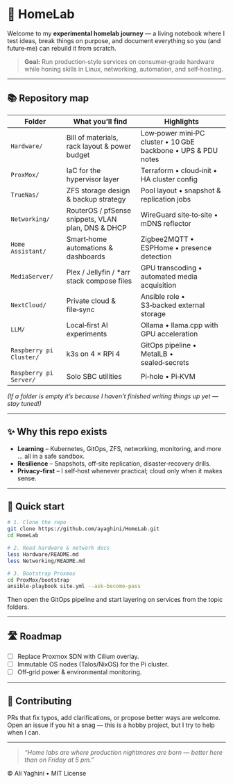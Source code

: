 # 🏡 HomeLab

Welcome to my **experimental homelab journey** — a living notebook where I test ideas, break things on purpose, and document everything so you (and future‑me) can rebuild it from scratch.

> **Goal:** Run production‑style services on consumer‑grade hardware while honing skills in Linux, networking, automation, and self‑hosting.

---

## 📚 Repository map

| Folder | What you’ll find | Highlights |
|--------|------------------|------------|
| `Hardware/` | Bill of materials, rack layout & power budget | Low‑power mini‑PC cluster • 10 GbE backbone • UPS & PDU notes |
| `ProxMox/` | IaC for the hypervisor layer | Terraform • cloud‑init • HA cluster config |
| `TrueNas/` | ZFS storage design & backup strategy | Pool layout • snapshot & replication jobs |
| `Networking/` | RouterOS / pfSense snippets, VLAN plan, DNS & DHCP | WireGuard site‑to‑site • mDNS reflector |
| `Home Assistant/` | Smart‑home automations & dashboards | Zigbee2MQTT • ESPHome • presence detection |
| `MediaServer/` | Plex / Jellyfin / *arr stack compose files | GPU transcoding • automated media acquisition |
| `NextCloud/` | Private cloud & file‑sync | Ansible role • S3‑backed external storage |
| `LLM/` | Local‑first AI experiments | Ollama • llama.cpp with GPU acceleration |
| `Raspberry pi Cluster/` | k3s on 4 × RPi 4 | GitOps pipeline • MetalLB • sealed‑secrets |
| `Raspberry pi Server/` | Solo SBC utilities | Pi‑hole • Pi‑KVM |

*(If a folder is empty it’s because I haven’t finished writing things up yet — stay tuned!)*

---

## ✨ Why this repo exists

* **Learning** – Kubernetes, GitOps, ZFS, networking, monitoring, and more … all in a safe sandbox.  
* **Resilience** – Snapshots, off‑site replication, disaster‑recovery drills.  
* **Privacy‑first** – I self‑host whenever practical; cloud only when it makes sense.

---

## 🚀 Quick start

```bash
# 1. Clone the repo
git clone https://github.com/ayaghini/HomeLab.git
cd HomeLab

# 2. Read hardware & network docs
less Hardware/README.md
less Networking/README.md

# 3. Bootstrap Proxmox
cd ProxMox/bootstrap
ansible-playbook site.yml --ask-become-pass
```

Then open the GitOps pipeline and start layering on services from the topic folders.

---

## 🛣️ Roadmap

- [ ] Replace Proxmox SDN with Cilium overlay.  
- [ ] Immutable OS nodes (Talos/NixOS) for the Pi cluster.  
- [ ] Off‑grid power & environmental monitoring.

---

## 🤝 Contributing

PRs that fix typos, add clarifications, or propose better ways are welcome.  
Open an issue if you hit a snag — this is a hobby project, but I try to help when I can.

---

> *“Home labs are where production nightmares are born — better here than on Friday at 5 pm.”*

© Ali Yaghini • MIT License
